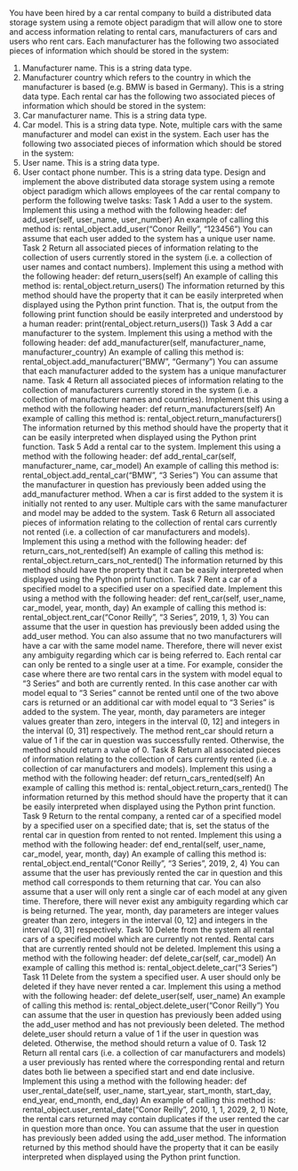 You have been hired by a car rental company to build a distributed data storage 
system using a remote object paradigm that will allow one to store and access 
information relating to rental cars, manufacturers of cars and users who rent cars.
Each manufacturer has the following two associated pieces of information which 
should be stored in the system:
1. Manufacturer name. This is a string data type.
2. Manufacturer country which refers to the country in which the manufacturer is 
based (e.g. BMW is based in Germany). This is a string data type.
Each rental car has the following two associated pieces of information which should 
be stored in the system:
1. Car manufacturer name. This is a string data type.
2. Car model. This is a string data type.
Note, multiple cars with the same manufacturer and model can exist in the system. 
Each user has the following two associated pieces of information which should be 
stored in the system: 
1. User name. This is a string data type.
2. User contact phone number. This is a string data type.
Design and implement the above distributed data storage system using a remote 
object paradigm which allows employees of the car rental company to perform the 
following twelve tasks:
Task 1
Add a user to the system. Implement this using a method with the following header: 
def add_user(self, user_name, user_number) 
An example of calling this method is: 
rental_object.add_user(“Conor Reilly”, “123456”) 
You can assume that each user added to the system has a unique user name.
Task 2
Return all associated pieces of information relating to the collection of users currently 
stored in the system (i.e. a collection of user names and contact numbers). 
Implement this using a method with the following header: 
def return_users(self) 
An example of calling this method is: 
rental_object.return_users() 
The information returned by this method should have the property that it can be 
easily interpreted when displayed using the Python print function. That is, the output 
from the following print function should be easily interpreted and understood by a 
human reader: 
print(rental_object.return_users())
Task 3
Add a car manufacturer to the system. Implement this using a method with the 
following header: 
def add_manufacturer(self, manufacturer_name, manufacturer_country)
An example of calling this method is: 
rental_object.add_manufacturer(“BMW”, “Germany”)
You can assume that each manufacturer added to the system has a unique 
manufacturer name.
Task 4
Return all associated pieces of information relating to the collection of manufacturers 
currently stored in the system (i.e. a collection of manufacturer names and 
countries). Implement this using a method with the following header:
def return_manufacturers(self)
An example of calling this method is: 
rental_object.return_manufacturers()
The information returned by this method should have the property that it can be 
easily interpreted when displayed using the Python print function.
Task 5
Add a rental car to the system. Implement this using a method with the following 
header:
def add_rental_car(self, manufacturer_name, car_model)
An example of calling this method is: 
rental_object.add_rental_car(“BMW”, “3 Series”)
You can assume that the manufacturer in question has previously been added using 
the add_manufacturer method.
When a car is first added to the system it is initially not rented to any user. Multiple 
cars with the same manufacturer and model may be added to the system.
Task 6
Return all associated pieces of information relating to the collection of rental cars 
currently not rented (i.e. a collection of car manufacturers and models). Implement 
this using a method with the following header:
def return_cars_not_rented(self)
An example of calling this method is: 
rental_object.return_cars_not_rented()
The information returned by this method should have the property that it can be 
easily interpreted when displayed using the Python print function.
Task 7
Rent a car of a specified model to a specified user on a specified date. Implement 
this using a method with the following header:
def rent_car(self, user_name, car_model, year, month, day)
An example of calling this method is: 
rental_object.rent_car(“Conor Reilly”, “3 Series”, 2019, 1, 3)
You can assume that the user in question has previously been added using the 
add_user method. You can also assume that no two manufacturers will have a car 
with the same model name. Therefore, there will never exist any ambiguity regarding 
which car is being referred to.
Each rental car can only be rented to a single user at a time. For example, consider 
the case where there are two rental cars in the system with model equal to “3 Series” 
and both are currently rented. In this case another car with model equal to “3 Series” 
cannot be rented until one of the two above cars is returned or an additional car with 
model equal to “3 Series” is added to the system.
The year, month, day parameters are integer values greater than zero, integers in 
the interval (0, 12] and integers in the interval (0, 31] respectively.
The method rent_car should return a value of 1 if the car in question was
successfully rented. Otherwise, the method should return a value of 0.
Task 8
Return all associated pieces of information relating to the collection of cars currently 
rented (i.e. a collection of car manufacturers and models). Implement this using a 
method with the following header: 
def return_cars_rented(self)
An example of calling this method is: 
rental_object.return_cars_rented()
The information returned by this method should have the property that it can be 
easily interpreted when displayed using the Python print function.
Task 9
Return to the rental company, a rented car of a specified model by a specified user 
on a specified date; that is, set the status of the rental car in question from rented to 
not rented. Implement this using a method with the following header:
def end_rental(self, user_name, car_model, year, month, day)
An example of calling this method is: 
rental_object.end_rental(“Conor Reilly”, “3 Series”, 2019, 2, 4)
You can assume that the user has previously rented the car in question and this 
method call corresponds to them returning that car. You can also assume that a user
will only rent a single car of each model at any given time. Therefore, there will never 
exist any ambiguity regarding which car is being returned.
The year, month, day parameters are integer values greater than zero, integers in 
the interval (0, 12] and integers in the interval (0, 31] respectively.
Task 10
Delete from the system all rental cars of a specified model which are currently not 
rented. Rental cars that are currently rented should not be deleted. Implement this 
using a method with the following header:
def delete_car(self, car_model)
An example of calling this method is:
rental_object.delete_car(“3 Series”)
Task 11
Delete from the system a specified user. A user should only be deleted if they have 
never rented a car. Implement this using a method with the following header:
def delete_user(self, user_name)
An example of calling this method is: 
rental_object.delete_user(“Conor Reilly”)
You can assume that the user in question has previously been added using the 
add_user method and has not previously been deleted.
The method delete_user should return a value of 1 if the user in question was 
deleted. Otherwise, the method should return a value of 0.
Task 12
Return all rental cars (i.e. a collection of car manufacturers and models) a user 
previously has rented where the corresponding rental and return dates both lie 
between a specified start and end date inclusive.
Implement this using a method with the following header:
def user_rental_date(self, user_name, start_year, start_month, start_day, end_year, 
end_month, end_day)
An example of calling this method is:
rental_object.user_rental_date(“Conor Reilly”, 2010, 1, 1, 2029, 2, 1)
Note, the rental cars returned may contain duplicates if the user rented the car in 
question more than once.
You can assume that the user in question has previously been added using the 
add_user method.
The information returned by this method should have the property that it can be 
easily interpreted when displayed using the Python print function.
